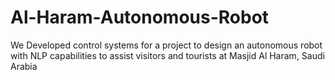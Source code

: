 # Al-Haram-Autonomous-Robot
We Developed control systems for a project to design an autonomous robot with NLP capabilities to assist visitors and tourists at Masjid Al Haram, Saudi Arabia
